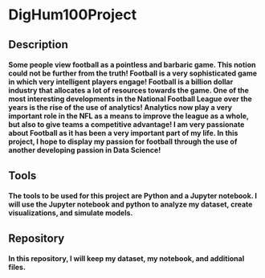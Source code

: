 # DigHum100Project

## Description
#### Some people view football as a pointless and barbaric game. This notion could not be further from the truth! Football is a very sophisticated game in which very intelligent players engage! Football is a billion dollar industry that allocates a lot of resources towards the game. One of the most interesting developments in the National Football League over the years is the rise of the use of analytics! Analytics now play a very important role in the NFL as a means to improve the league as a whole, but also to give teams a competitive advantage! I am very passionate about Football as it has been a very important part of my life. In this project, I hope to display my passion for football through the use of another developing passion in Data Science!

## Tools
#### The tools to be used for this project are Python and a Jupyter notebook. I will use the Jupyter notebook and python to analyze my dataset, create visualizations, and simulate models. 


## Repository
#### In this repository, I will keep my dataset, my notebook, and additional files. 
